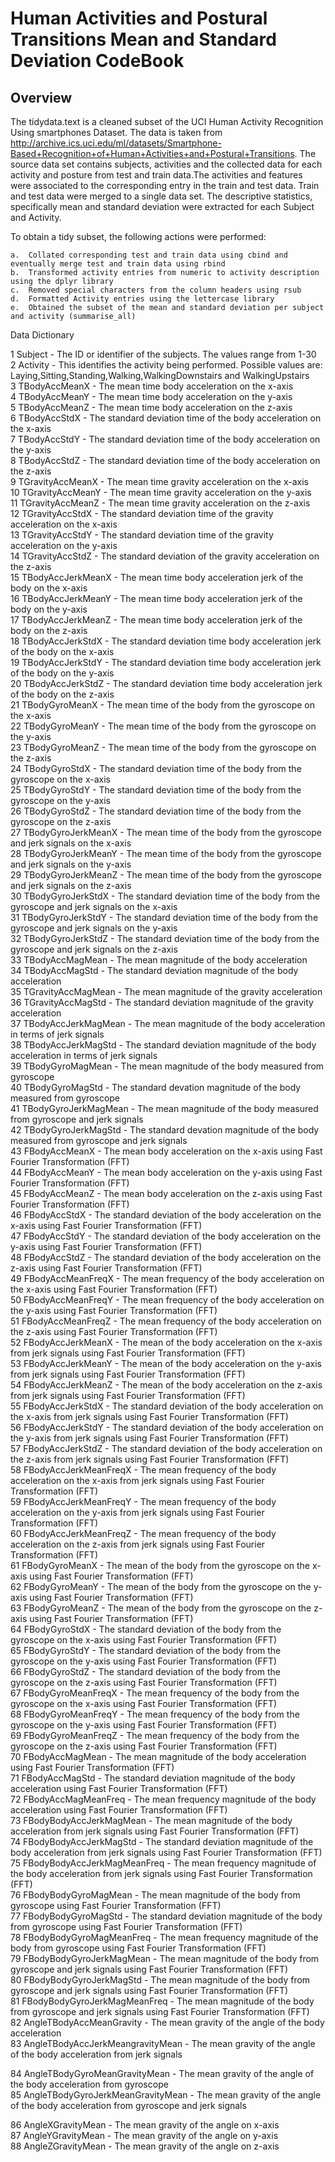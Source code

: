  # Human Activities and Postural Transitions Mean and Standard Deviation CodeBook
 
 ## Overview
 
The tidydata.text is a cleaned subset of the UCI Human Activity Recognition Using smartphones Dataset. The data is taken from  http://archive.ics.uci.edu/ml/datasets/Smartphone-Based+Recognition+of+Human+Activities+and+Postural+Transitions. The source data set contains subjects, activities and the collected data for each activity and posture from test and train data.The activities and features were associated to the corresponding entry in the train and test data. Train and test data were merged to a single data set. The descriptive statistics, specifically mean and standard deviation were extracted for each Subject and Activity. 
 
To obtain a tidy subset, the following actions were performed:

    a.  Collated corresponding test and train data using cbind and eventually merge test and train data using rbind
    b.  Transformed activity entries from numeric to activity description using the dplyr library
    c.  Removed special characters from the column headers using rsub 
    d.  Formatted Activity entries using the lettercase library
    e.  Obtained the subset of the mean and standard deviation per subject and activity (summarise_all)
    
 Data Dictionary
 
 1 Subject - The ID or identifier of the subjects. The values range from 1-30                                                      
 2 Activity - This identifies the activity being performed. 
              Possible values are: Laying,Sitting,Standing,Walking,WalkingDownstairs and WalkingUpstairs                                
 3 TBodyAccMeanX - The mean time body acceleration on the x-axis                   
 4 TBodyAccMeanY - The mean time body acceleration on the y-axis                     
 5 TBodyAccMeanZ - The mean time body acceleration on the z-axis                    
 6 TBodyAccStdX - The standard deviation time of the body acceleration on the x-axis                
 7 TBodyAccStdY - The standard deviation time of the body acceleration on the y-axis                      
 8 TBodyAccStdZ - The standard deviation time of the body acceleration on the z-axis                      
 9 TGravityAccMeanX  - The mean time gravity acceleration on the x-axis                
10 TGravityAccMeanY  - The mean time gravity acceleration on the y-axis                
11 TGravityAccMeanZ  - The mean time gravity acceleration on the z-axis                
12 TGravityAccStdX   - The standard deviation time of the gravity acceleration on the x-axis                
13 TGravityAccStdY   - The standard deviation time of the gravity acceleration on the y-axis               
14 TGravityAccStdZ   - The standard deviation of the gravity acceleration on the z-axis               
15 TBodyAccJerkMeanX - The mean time body acceleration jerk of the body on the x-axis               
16 TBodyAccJerkMeanY - The mean time body acceleration jerk of the body on the y-axis                
17 TBodyAccJerkMeanZ - The mean time body acceleration jerk of the body on the z-axis               
18 TBodyAccJerkStdX  - The standard deviation time body acceleration jerk of the body on the x-axis                
19 TBodyAccJerkStdY  - The standard deviation time body acceleration jerk of the body on the y-axis                  
20 TBodyAccJerkStdZ  - The standard deviation time body acceleration jerk of the body on the z-axis                  
21 TBodyGyroMeanX    - The mean time of the body from the gyroscope on the x-axis                  
22 TBodyGyroMeanY    - The mean time of the body from the gyroscope on the y-axis                
23 TBodyGyroMeanZ    - The mean time of the body from the gyroscope on the z-axis                
24 TBodyGyroStdX     - The standard deviation time of the body from the gyroscope on the x-axis                
25 TBodyGyroStdY     - The standard deviation time of the body from the gyroscope on the y-axis                  
26 TBodyGyroStdZ     - The standard deviation time of the body from the gyroscope on the z-axis                 
27 TBodyGyroJerkMeanX - The mean time of the body from the gyroscope and jerk signals on the x-axis                 
28 TBodyGyroJerkMeanY - The mean time of the body from the gyroscope and jerk signals on the y-axis                
29 TBodyGyroJerkMeanZ - The mean time of the body from the gyroscope and jerk signals on the z-axis                     
30 TBodyGyroJerkStdX  - The standard deviation time of the body from the gyroscope and jerk signals on the x-axis                     
31 TBodyGyroJerkStdY  - The standard deviation time of the body from the gyroscope and jerk signals on the y-axis              
32 TBodyGyroJerkStdZ  - The standard deviation time of the body from the gyroscope and jerk signals on the z-axis              
33 TBodyAccMagMean    - The mean magnitude of the body acceleration                 
34 TBodyAccMagStd     - The standard deviation magnitude of the body acceleration                  
35 TGravityAccMagMean - The mean magnitude of the gravity acceleration                  
36 TGravityAccMagStd  - The standard deviation magnitude of the gravity acceleration                
37 TBodyAccJerkMagMean  - The mean magnitude of the body acceleration in terms of jerk signals              
38 TBodyAccJerkMagStd   - The standard deviation magnitude of the body acceleration in terms of jerk signals              
39 TBodyGyroMagMean     - The mean magnitude of the body measured from gyroscope             
40 TBodyGyroMagStd      - The standard devation magnitude of the body measured from gyroscope              
41 TBodyGyroJerkMagMean  - The mean magnitude of the body measured from gyroscope and jerk signals           
42 TBodyGyroJerkMagStd   - The standard devation magnitude of the body measured from gyroscope and jerk signals             
43 FBodyAccMeanX - The mean body acceleration on the x-axis using Fast Fourier Transformation (FFT)                      
44 FBodyAccMeanY - The mean body acceleration on the y-axis using Fast Fourier Transformation (FFT)                    
45 FBodyAccMeanZ - The mean body acceleration on the z-axis using Fast Fourier Transformation (FFT)                    
46 FBodyAccStdX - The standard deviation of the body acceleration on the x-axis using Fast Fourier Transformation (FFT)                
47 FBodyAccStdY  - The standard deviation of the body acceleration on the y-axis using Fast Fourier Transformation (FFT)                
48 FBodyAccStdZ - The standard deviation of the body acceleration on the z-axis using Fast Fourier Transformation (FFT)                 
49 FBodyAccMeanFreqX - The mean frequency of the body acceleration on the x-axis using Fast Fourier Transformation (FFT)                  
50 FBodyAccMeanFreqY - The mean frequency of the body acceleration on the y-axis using Fast Fourier Transformation (FFT)                 
51 FBodyAccMeanFreqZ - The mean frequency of the body acceleration on the z-axis using Fast Fourier Transformation (FFT)                 
52 FBodyAccJerkMeanX - The mean of the body acceleration on the x-axis from jerk signals using Fast Fourier Transformation (FFT)          
53 FBodyAccJerkMeanY - The mean of the body acceleration on the y-axis from jerk signals using Fast Fourier Transformation (FFT)          
54 FBodyAccJerkMeanZ - The mean of the body acceleration on the z-axis from jerk signals using Fast Fourier Transformation (FFT)         
55 FBodyAccJerkStdX - The standard deviation of the body acceleration on the x-axis from jerk signals using Fast Fourier Transformation (FFT)         
56 FBodyAccJerkStdY - The standard deviation of the body acceleration on the y-axis from jerk signals using Fast Fourier Transformation (FFT)                          
57 FBodyAccJerkStdZ - The standard deviation of the body acceleration on the z-axis from jerk signals using Fast Fourier Transformation (FFT)                         
58 FBodyAccJerkMeanFreqX - The mean frequency of the body acceleration on the x-axis from jerk signals using Fast Fourier Transformation (FFT)                      
59 FBodyAccJerkMeanFreqY - The mean frequency of the body acceleration on the y-axis from jerk signals using Fast Fourier Transformation (FFT)                                
60 FBodyAccJerkMeanFreqZ - The mean frequency of the body acceleration on the z-axis from jerk signals using Fast Fourier Transformation (FFT)                               
61 FBodyGyroMeanX - The mean of the body from the gyroscope on the x-axis using Fast Fourier Transformation (FFT)                    
62 FBodyGyroMeanY - The mean of the body from the gyroscope on the y-axis using Fast Fourier Transformation (FFT)                      
63 FBodyGyroMeanZ - The mean of the body from the gyroscope on the z-axis using Fast Fourier Transformation (FFT)                   
64 FBodyGyroStdX - The standard deviation of the body from the gyroscope on the x-axis using Fast Fourier Transformation (FFT)                   
65 FBodyGyroStdY - The standard deviation of the body from the gyroscope on the y-axis using Fast Fourier Transformation (FFT)                     
66 FBodyGyroStdZ  - The standard deviation of the body from the gyroscope on the z-axis using Fast Fourier Transformation (FFT)                   
67 FBodyGyroMeanFreqX - The mean frequency of the body from the gyroscope on the x-axis using Fast Fourier Transformation (FFT)                 
68 FBodyGyroMeanFreqY  - The mean frequency of the body from the gyroscope on the y-axis using Fast Fourier Transformation (FFT)               
69 FBodyGyroMeanFreqZ - The mean frequency of the body from the gyroscope on the z-axis using Fast Fourier Transformation (FFT)                
70 FBodyAccMagMean  - The mean magnitude of the body acceleration using Fast Fourier Transformation (FFT)                   
71 FBodyAccMagStd   - The standard deviation magnitude of the body acceleration using Fast Fourier Transformation (FFT)                 
72 FBodyAccMagMeanFreq - The mean frequency magnitude of the body acceleration using Fast Fourier Transformation (FFT)               
73 FBodyBodyAccJerkMagMean - The mean magnitude of the body acceleration from jerk signals using Fast Fourier Transformation (FFT)          
74 FBodyBodyAccJerkMagStd - The standard deviation magnitude of the body acceleration from jerk signals using Fast Fourier Transformation (FFT)          
75 FBodyBodyAccJerkMagMeanFreq  - The mean frequency magnitude of the body acceleration from jerk signals using Fast Fourier Transformation (FFT)              
76 FBodyBodyGyroMagMean - The mean magnitude of the body from gyroscope using Fast Fourier Transformation (FFT)                     
77 FBodyBodyGyroMagStd - The standard deviation magnitude of the body from gyroscope using Fast Fourier Transformation (FFT)                
78 FBodyBodyGyroMagMeanFreq - The mean frequency magnitude of the body from gyroscope using Fast Fourier Transformation (FFT)           
79 FBodyBodyGyroJerkMagMean - The mean magnitude of the body from gyroscope and jerk signals using Fast Fourier Transformation (FFT)       
80 FBodyBodyGyroJerkMagStd  - The mean magnitude of the body from gyroscope and jerk signals using Fast Fourier Transformation (FFT)         
81 FBodyBodyGyroJerkMagMeanFreq  - The mean magnitude of the body from gyroscope and jerk signals using Fast Fourier Transformation (FFT)   
82 AngleTBodyAccMeanGravity - The mean gravity of the angle of the body acceleration      
83 AngleTBodyAccJerkMeangravityMean - The mean gravity of the angle of the body acceleration from jerk signals

84 AngleTBodyGyroMeanGravityMean  - The mean gravity of the angle of the body acceleration from gyroscope  
85 AngleTBodyGyroJerkMeanGravityMean - The mean gravity of the angle of the body acceleration from gyroscope and jerk signals

86 AngleXGravityMean - The mean gravity of the angle on x-axis               
87 AngleYGravityMean - The mean gravity of the angle on y-axis                
88 AngleZGravityMean - The mean gravity of the angle on z-axis 
